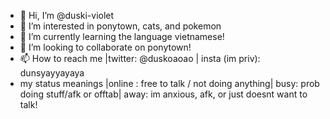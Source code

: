 - 👋 Hi, I’m @duski-violet
- 👀 I’m interested in ponytown, cats, and pokemon
- 🌱 I’m currently learning the language vietnamese!
- 💞️ I’m looking to collaborate on ponytown!
- 📫 How to reach me |twitter: @duskoaoao | insta (im priv): dunsyayyayaya
- my status meanings |online : free to talk / not doing anything| busy: prob doing stuff/afk or offtab| away: im anxious, afk, or just doesnt want to talk!

<!---
duski-violet/duski-violet is a ✨ special ✨ repository because its `README.md` (this file) appears on your GitHub profile.
You can click the Preview link to take a look at your changes.
--->
